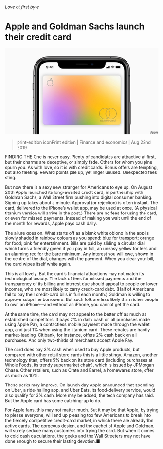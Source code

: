 ###### Love at first byte

# Apple and Goldman Sachs launch their credit card 

![image](images/20190824_FNP502.jpg) 

> print-edition iconPrint edition | Finance and economics | Aug 22nd 2019 

FINDING THE One is never easy. Plenty of candidates are attractive at first, but their charms are deceptive, or simply fade. Others for whom you pine spurn you. As with love, so it is with credit cards. Bonus offers are tempting, but also fleeting. Reward points pile up, yet linger unused. Unexpected fees sting. 

But now there is a sexy new stranger for Americans to eye up. On August 20th Apple launched its long-awaited credit card, in partnership with Goldman Sachs, a Wall Street firm pushing into digital consumer banking. Signing up takes about a minute. Approval (or rejection) is often instant. The card, delivered to the iPhone’s wallet app, may be used at once. (A physical titanium version will arrive in the post.) There are no fees for using the card, or even for missed payments. Instead of making you wait until the end of the month for rewards, Apple pays cash daily. 

The allure goes on. What starts off as a blank white oblong in the app is slowly shaded in rainbow colours as you spend: blue for transport; orange for food; pink for entertainment. Bills are paid by sliding a circular dial, which turns a friendly green if you pay in full, an uneasy yellow for less and an alarming red for the bare minimum. Any interest you will owe, shown in the centre of the dial, changes with the payment. When you clear your bill, the card wipes itself white again. 

This is all lovely. But the card’s financial attractions may not match its technological beauty. The lack of fees for missed payments and the transparency of its billing and interest due should appeal to people on lower incomes, who are most likely to carry credit-card debt. (Half of Americans fail to pay their credit-card bills in full each month.) Goldman is willing to approve subprime borrowers. But such folk are less likely than richer people to own an iPhone—and without an iPhone, you cannot get the card. 

At the same time, the card may not appeal to the better off as much as established competitors. It pays 2% in daily cash on all purchases made using Apple Pay, a contactless mobile payment made through the wallet app, and just 1% when using the titanium card. These rebates are hardly market-leading. Citibank, for instance, offers 2% cash back on all purchases. And only two-thirds of merchants accept Apple Pay. 

The card does pay 3% cash when used to buy Apple products, but compared with other retail store cards this is a little stingy. Amazon, another technology titan, offers 5% back on its store card (including purchases at Whole Foods, its trendy supermarket chain), which is issued by JPMorgan Chase. Other retailers, such as Crate and Barrel, a homewares store, offer as much as 10%. 

These perks may improve. On launch day Apple announced that spending on Uber, a ride-hailing app, and Uber Eats, its food-delivery service, would also qualify for 3% cash. More may be added, the tech company has said. But the Apple card has some catching-up to do. 

For Apple fans, this may not matter much. But it may be that Apple, by trying to please everyone, will end up pleasing too few Americans to break into the fiercely competitive credit-card market, in which there are already 1bn active cards. The gorgeous design, and the cachet of Apple and Goldman, will surely seduce many customers into trying the card. But when it comes to cold cash calculations, the geeks and the Wall Streeters may not have done enough to secure their lasting devotion.■ 

